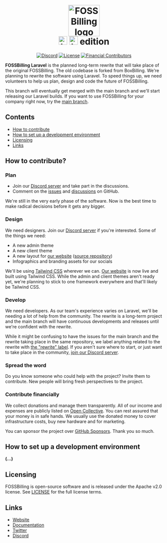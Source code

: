 <h1 align="center">
  <br>
  <a href="https://fossbilling.org/">
    <picture>
      <source media="(prefers-color-scheme: dark)" srcset="https://fossbilling.org/img/wordmark-white.png">
      <img alt="FOSSBilling logo" src="https://fossbilling.org/img/wordmark-black.png" height="100">
    </picture>
  </a>
  <br>
  <img alt="Laravel logomark" src="https://laravel.com/img/logomark.min.svg" height="27">
  <img alt="Laravel logotype" src="https://laravel.com/img/logotype.min.svg" height="27"> edition
</h1>

<div align="center">

[![Discord](https://img.shields.io/discord/747432407757488179?color=%237289FA&logo=discord&logoColor=%23FFF)](https://fossbilling.org/discord)
[![License](https://img.shields.io/badge/License-Apache%202.0-blue.svg)](https://opensource.org/licenses/Apache-2.0)
[![Financial Contributors](https://opencollective.com/fossbilling/tiers/badge.svg?color=brightgreen)](https://opencollective.com/fossbilling)

</div>

**FOSSBilling Laravel** is the planned long-term rewrite that will take place of the original FOSSBilling. The old codebase is forked from BoxBilling. We're planning to rewrite the software using Laravel. To speed things up, we need volunteers to help us plan, design and code the future of FOSSBilling.

This branch will eventually get merged with the main branch and we'll start releasing our Laravel builds. If you want to use FOSSBilling for your company right now, try the [main branch](https://github.com/FOSSBilling/FOSSBilling).

## Contents

- [How to contribute](#how-to-contribute)
- [How to set up a development environment](#how-to-set-up-a-development-environment)
- [Licensing](#licensing)
- [Links](#links)

## How to contribute?
### Plan
* Join our [Discord server](https://fossbilling.org/discord) and take part in the discussions.
* Comment on the [issues](https://github.com/FOSSBilling/FOSSBilling/issues) and [discussions](https://github.com/FOSSBilling/FOSSBilling/discussions) on GitHub.

We're still in the very early phase of the software. Now is the best time to make radical decisions before it gets any bigger.

### Design
We need designers. Join our [Discord server](https://fossbilling.org/discord) if you're interested. Some of the things we need:
* A new admin theme
* A new client theme
* A new layout for [our website](https://fossbilling.org) ([source repository](https://github.com/FOSSBilling/website))
* Infographics and branding assets for our socials

We'll be using [Tailwind CSS](https://tailwindcss.com/) wherever we can. [Our website](https://fossbilling.org) is now live and built using Tailwind CSS. While the admin and client themes aren't ready yet, we're planning to stick to one framework everywhere and that'll likely be Tailwind CSS.

### Develop
We need developers.
As our team's experience varies on Laravel, we'll be needing a lot of help from the community. The rewrite is a long-term project and the main branch will have continuous developments and releases until we're confident with the rewrite.

While it might be confusing to have the issues for the main branch and the rewrite taking place in the same repository, we label anything related to the rewrite with [the "rewrite" label](https://github.com/FOSSBilling/FOSSBilling/issues?q=is%3Aissue+is%3Aopen+sort%3Aupdated-desc+label%3Arewrite). If you aren't sure where to start, or just want to take place in the community, [join our Discord server](https://fossbilling.org/discord).

### Spread the word
Do you know someone who could help with the project? Invite them to contribute. New people will bring fresh perspectives to the project.

### Contribute financially
We collect donations and manage them transparently. All of our income and expenses are publicly listed on [Open Collective](https://opencollective.com/FOSSBilling). You can rest assured that your money is in safe hands. We usually use the donated money to cover infrastructure costs, buy new hardware and for marketing.

You can sponsor the project over [GitHub Sponsors](https://github.com/sponsors/FOSSBilling). Thank you so much.

## How to set up a development environment
**(...)**

## Licensing

FOSSBilling is open-source software and is released under the Apache v2.0 license. See [LICENSE](https://github.com/fossbilling/fossbilling/blob/master/LICENSE) for the full license terms.

## Links

* [Website](https://www.fossbilling.org/)
* [Documentation](https://docs.fossbilling.org/)
* [Twitter](https://twitter.com/fossbilling/)
* [Discord](https://fossbilling.org/discord)
